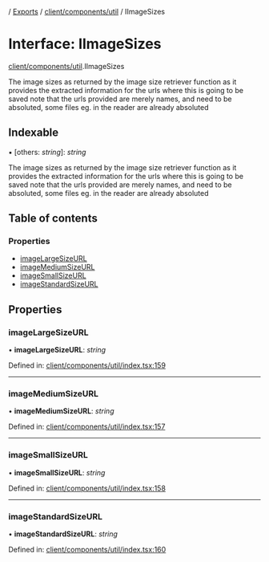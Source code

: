 [](../README.md) / [Exports](../modules.md) / [client/components/util](../modules/client_components_util.md) / IImageSizes

# Interface: IImageSizes

[client/components/util](../modules/client_components_util.md).IImageSizes

The image sizes as returned by the image size retriever function
as it provides the extracted information for the urls where this is going to be saved
note that the urls provided are merely names, and need to be absoluted, some files
eg. in the reader are already absoluted

## Indexable

▪ [others: *string*]: *string*

The image sizes as returned by the image size retriever function
as it provides the extracted information for the urls where this is going to be saved
note that the urls provided are merely names, and need to be absoluted, some files
eg. in the reader are already absoluted

## Table of contents

### Properties

- [imageLargeSizeURL](client_components_util.iimagesizes.md#imagelargesizeurl)
- [imageMediumSizeURL](client_components_util.iimagesizes.md#imagemediumsizeurl)
- [imageSmallSizeURL](client_components_util.iimagesizes.md#imagesmallsizeurl)
- [imageStandardSizeURL](client_components_util.iimagesizes.md#imagestandardsizeurl)

## Properties

### imageLargeSizeURL

• **imageLargeSizeURL**: *string*

Defined in: [client/components/util/index.tsx:159](https://github.com/onzag/itemize/blob/5fcde7cf/client/components/util/index.tsx#L159)

___

### imageMediumSizeURL

• **imageMediumSizeURL**: *string*

Defined in: [client/components/util/index.tsx:157](https://github.com/onzag/itemize/blob/5fcde7cf/client/components/util/index.tsx#L157)

___

### imageSmallSizeURL

• **imageSmallSizeURL**: *string*

Defined in: [client/components/util/index.tsx:158](https://github.com/onzag/itemize/blob/5fcde7cf/client/components/util/index.tsx#L158)

___

### imageStandardSizeURL

• **imageStandardSizeURL**: *string*

Defined in: [client/components/util/index.tsx:160](https://github.com/onzag/itemize/blob/5fcde7cf/client/components/util/index.tsx#L160)
